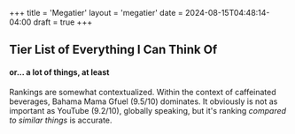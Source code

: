 +++
title = 'Megatier'
layout = 'megatier'
date = 2024-08-15T04:48:14-04:00
draft = true
+++

## Tier List of Everything I Can Think Of

#### or... a lot of things, at least

Rankings are somewhat contextualized. Within the context of caffeinated beverages, Bahama Mama Gfuel (9.5/10) dominates. It obviously is not as important as YouTube (9.2/10), globally speaking, but it's ranking _compared to similar things_ is accurate.
